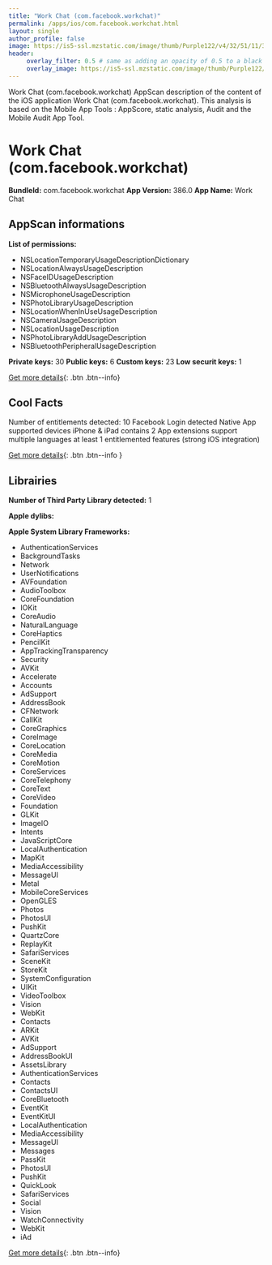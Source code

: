 ```yaml
---
title: "Work Chat (com.facebook.workchat)"
permalink: /apps/ios/com.facebook.workchat.html
layout: single
author_profile: false
image: https://is5-ssl.mzstatic.com/image/thumb/Purple122/v4/32/51/11/32511104-91e9-ea14-c599-67702fb98845/Icon-0-1x_U007emarketing-0-7-0-85-220.png/512x512bb.jpg
header: 
     overlay_filter: 0.5 # same as adding an opacity of 0.5 to a black background
     overlay_image: https://is5-ssl.mzstatic.com/image/thumb/Purple122/v4/32/51/11/32511104-91e9-ea14-c599-67702fb98845/Icon-0-1x_U007emarketing-0-7-0-85-220.png/512x512bb.jpg
---
```

Work Chat (com.facebook.workchat) AppScan description of the content of the iOS application Work Chat (com.facebook.workchat). This analysis is based on the Mobile App Tools : AppScore, static analysis, Audit and the Mobile Audit App Tool.

# Work Chat (com.facebook.workchat)

**BundleId:** com.facebook.workchat
**App Version:** 386.0
**App Name:** Work Chat


## AppScan informations 

**List of permissions:** 
- NSLocationTemporaryUsageDescriptionDictionary
- NSLocationAlwaysUsageDescription
- NSFaceIDUsageDescription
- NSBluetoothAlwaysUsageDescription
- NSMicrophoneUsageDescription
- NSPhotoLibraryUsageDescription
- NSLocationWhenInUseUsageDescription
- NSCameraUsageDescription
- NSLocationUsageDescription
- NSPhotoLibraryAddUsageDescription
- NSBluetoothPeripheralUsageDescription
  
  
**Private keys:** 30
**Public keys:** 6
**Custom keys:** 23
**Low securit keys:** 1
  
[Get more details](/pricing.html){: .btn .btn--info}

## Cool Facts

Number of entitlements detected: 10
Facebook Login detected
Native App
supported devices iPhone & iPad
contains 2 App extensions
support multiple languages
at least 1 entitlemented features (strong iOS integration)
  
[Get more details](/pricing.html){: .btn .btn--info }

## Librairies 
**Number of Third Party Library detected:** 1


**Apple dylibs:**


**Apple System Library Frameworks:**
- AuthenticationServices
- BackgroundTasks
- Network
- UserNotifications
- AVFoundation
- AudioToolbox
- CoreFoundation
- IOKit
- CoreAudio
- NaturalLanguage
- CoreHaptics
- PencilKit
- AppTrackingTransparency
- Security
- AVKit
- Accelerate
- Accounts
- AdSupport
- AddressBook
- CFNetwork
- CallKit
- CoreGraphics
- CoreImage
- CoreLocation
- CoreMedia
- CoreMotion
- CoreServices
- CoreTelephony
- CoreText
- CoreVideo
- Foundation
- GLKit
- ImageIO
- Intents
- JavaScriptCore
- LocalAuthentication
- MapKit
- MediaAccessibility
- MessageUI
- Metal
- MobileCoreServices
- OpenGLES
- Photos
- PhotosUI
- PushKit
- QuartzCore
- ReplayKit
- SafariServices
- SceneKit
- StoreKit
- SystemConfiguration
- UIKit
- VideoToolbox
- Vision
- WebKit
- Contacts
- ARKit
- AVKit
- AdSupport
- AddressBookUI
- AssetsLibrary
- AuthenticationServices
- Contacts
- ContactsUI
- CoreBluetooth
- EventKit
- EventKitUI
- LocalAuthentication
- MediaAccessibility
- MessageUI
- Messages
- PassKit
- PhotosUI
- PushKit
- QuickLook
- SafariServices
- Social
- Vision
- WatchConnectivity
- WebKit
- iAd


  
[Get more details](/pricing.html){: .btn .btn--info}

